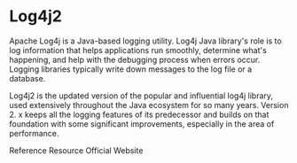 # Log4j2

Apache Log4j is a Java-based logging utility. Log4j Java library's role is to log information that helps applications run smoothly, determine what's happening, and help with the debugging process when errors occur. Logging libraries typically write down messages to the log file or a database.

Log4j2 is the updated version of the popular and influential log4j library, used extensively throughout the Java ecosystem for so many years. Version 2. x keeps all the logging features of its predecessor and builds on that foundation with some significant improvements, especially in the area of performance.

<ResourceGroupTitle>Reference Resource</ResourceGroupTitle>
<BadgeLink colorScheme='blue' badgeText='Official Website' href='https://logging.apache.org/log4j/2.x/manual/configuration.html'>Official Website</BadgeLink>
